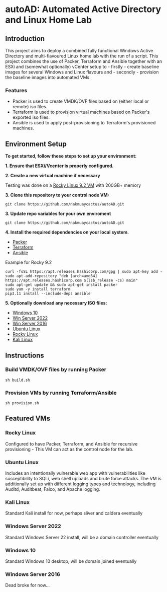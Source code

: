 # autoAD: Automated Active Directory and Linux Home Lab

## Introduction

This project aims to deploy a combined fully functional Windows Active Directory and multi-flavoured Linux home lab with the run of a script. This project combines the use of Packer, Terraform and Ansible together with an ESXi and (somewhat optionally) vCenter setup to - firstly - create baseline images for several Windows and Linux flavours and - secondly - provision the baseline images into automated VMs.

### Features

- Packer is used to create VMDK/OVF files based on (either local or remote) iso files.
- Terraform is used to provision virtual machines based on Packer's exported iso files.
- Ansible is used to apply post-provisioning to Terraform's provisioned machines.

## Environment Setup

**To get started, follow these steps to set up your environment:**

**1. Ensure that ESXi/Vcenter is properly configured.**

**2. Create a new virtual machine if necessary**

Testing was done on a [Rocky Linux 9.2 VM](https://download.rockylinux.org/pub/rocky/9/isos/x86_64/Rocky-9.2-x86_64-dvd.iso) with 200GB+ memory

**3. Clone this repository to your control node VM:**

    git clone https://github.com/nakmuaycactus/autoAD.git

**3. Update repo variables for your own enviroment**

    git clone https://github.com/nakmuaycactus/autoAD.git

**4. Install the required dependencies on your local system.**

- [Packer](https://developer.hashicorp.com/packer/tutorials/docker-get-started/get-started-install-cli)
- [Terraform](https://developer.hashicorp.com/terraform/tutorials/aws-get-started/install-cli)
- [Ansible](https://docs.ansible.com/ansible/latest/installation_guide/intro_installation.html)

Example for Rocky 9.2

    curl -fsSL https://apt.releases.hashicorp.com/gpg | sudo apt-key add -
    sudo apt-add-repository "deb [arch=amd64] https://apt.releases.hashicorp.com $(lsb_release -cs) main"
    sudo apt-get update && sudo apt-get install packer
    sudo yum -y install terraform
    pip3.11 install --include-deps ansible
        
**5. Optionally download any necessary ISO files:**

- [Windows 10](https://www.microsoft.com/en-au/software-download/windows10ISO)
- [Win Server 2022](https://info.microsoft.com/ww-landing-windows-server-2022.html)
- [Win Server 2016](https://info.microsoft.com/ww-landing-windows-server-2016.html)
- [Ubuntu Linux](https://releases.ubuntu.com/16.04/ubuntu-16.04.7-server-amd64.iso)
- [Rocky Linux](https://download.rockylinux.org/pub/rocky/9/isos/x86_64/Rocky-9.2-x86_64-dvd.iso)
- [Kali Linux](https://cdimage.kali.org/kali-2023.3/kali-linux-2023.3-installer-amd64.iso)

## Instructions

### Build VMDK/OVF files by running Packer
    sh build.sh

### Provision VMs by running Terraform/Ansible
    sh provision.sh

## Featured VMs

### Rocky Linux

Configured to have Packer, Terraform, and Ansible for recursive provisioning - This VM can act as the control node for the lab.

### Ubuntu Linux

Includes an intentionally vulnerable web app with vulnerabilities like susceptibility to SQLi, web shell uploads and brute force attacks. 
The VM is additionally set up with different logging types and technology, including Auditd, Auditbeat, Falco, and Apache logging.

### Kali Linux

Standard Kali install for now, perhaps sliver and caldera eventually

### Windows Server 2022

Standard Windows Server 22 install, will be a domain controller eventually

### Windows 10

Standard Windows 10 desktop, will be domain joined eventually

### Windows Server 2016

Dead broke for now...
